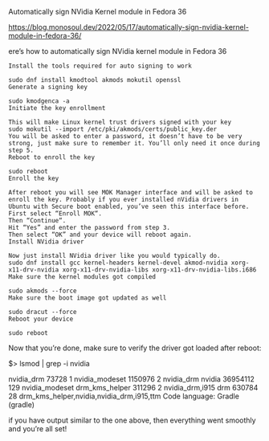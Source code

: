 Automatically sign NVidia Kernel module in Fedora 36

https://blog.monosoul.dev/2022/05/17/automatically-sign-nvidia-kernel-module-in-fedora-36/


ere’s how to automatically sign NVidia kernel module in Fedora 36

    Install the tools required for auto signing to work

    sudo dnf install kmodtool akmods mokutil openssl
    Generate a signing key

    sudo kmodgenca -a
    Initiate the key enrollment

    This will make Linux kernel trust drivers signed with your key
    sudo mokutil --import /etc/pki/akmods/certs/public_key.der
    You will be asked to enter a password, it doesn’t have to be very strong, just make sure to remember it. You’ll only need it once during step 5.
    Reboot to enroll the key

    sudo reboot
    Enroll the key

    After reboot you will see MOK Manager interface and will be asked to enroll the key. Probably if you ever installed nVidia drivers in Ubuntu with Secure boot enabled, you’ve seen this interface before.
    First select “Enroll MOK“.
    Then “Continue“.
    Hit “Yes” and enter the password from step 3.
    Then select “OK” and your device will reboot again.
    Install NVidia driver

    Now just install NVidia driver like you would typically do.
    sudo dnf install gcc kernel-headers kernel-devel akmod-nvidia xorg-x11-drv-nvidia xorg-x11-drv-nvidia-libs xorg-x11-drv-nvidia-libs.i686
    Make sure the kernel modules got compiled

    sudo akmods --force
    Make sure the boot image got updated as well

    sudo dracut --force
    Reboot your device

    sudo reboot

Now that you’re done, make sure to verify the driver got loaded after reboot:

$> lsmod | grep -i nvidia

nvidia_drm             73728  1
nvidia_modeset       1150976  2 nvidia_drm
nvidia              36954112  129 nvidia_modeset
drm_kms_helper        311296  2 nvidia_drm,i915
drm                   630784  28 drm_kms_helper,nvidia,nvidia_drm,i915,ttm
Code language: Gradle (gradle)

if you have output similar to the one above, then everything went smoothly and you’re all set!
